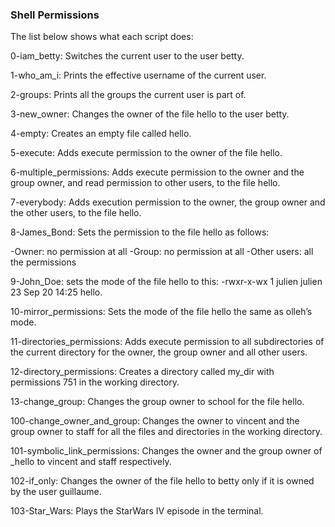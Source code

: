 ### Shell Permissions

The list below shows what each script does:

0-iam_betty: Switches the current user to the user betty.

1-who_am_i:  Prints the effective username of the current user.

2-groups: Prints all the groups the current user is part of.

3-new_owner: Changes the owner of the file hello to the user betty.

4-empty: Creates an empty file called hello.

5-execute: Adds execute permission to the owner of the file hello.

6-multiple_permissions: Adds execute permission to the owner and the group owner, and read permission to other users, to the file hello.

7-everybody: Adds execution permission to the owner, the group owner and the other users, to the file hello.

8-James_Bond: Sets the permission to the file hello as follows:

-Owner: no permission at all
-Group: no permission at all
-Other users: all the permissions

9-John_Doe:  sets the mode of the file hello to this: -rwxr-x-wx 1 julien julien 23 Sep 20 14:25 hello.

10-mirror_permissions: Sets the mode of the file hello the same as olleh’s mode.

11-directories_permissions:  Adds execute permission to all subdirectories of the current directory for the owner, the group owner and all other users.

12-directory_permissions:  Creates a directory called my_dir with permissions 751 in the working directory.

13-change_group: Changes the group owner to school for the file hello.

100-change_owner_and_group:  Changes the owner to vincent and the group owner to staff for all the files and directories in the working directory.

101-symbolic_link_permissions:  Changes the owner and the group owner of _hello to vincent and staff respectively.

102-if_only: Changes the owner of the file hello to betty only if it is owned by the user guillaume.

103-Star_Wars: Plays the StarWars IV episode in the terminal.
